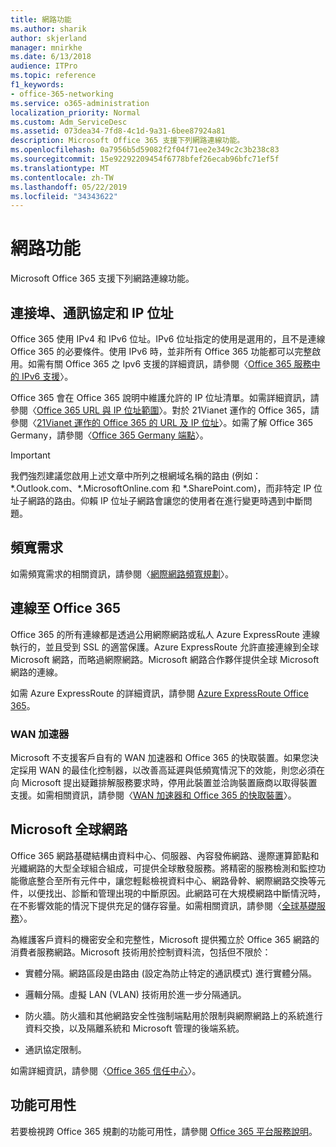 ```yaml
---
title: 網路功能
ms.author: sharik
author: skjerland
manager: mnirkhe
ms.date: 6/13/2018
audience: ITPro
ms.topic: reference
f1_keywords:
- office-365-networking
ms.service: o365-administration
localization_priority: Normal
ms.custom: Adm_ServiceDesc
ms.assetid: 073dea34-7fd8-4c1d-9a31-6bee87924a81
description: Microsoft Office 365 支援下列網路連線功能。
ms.openlocfilehash: 0a7956b5d59082f2f04f71ee2e349c2c3b238c83
ms.sourcegitcommit: 15e92292209454f6778bfef26ecab96bfc71ef5f
ms.translationtype: MT
ms.contentlocale: zh-TW
ms.lasthandoff: 05/22/2019
ms.locfileid: "34343622"
---
```

# <a name="networking"></a>網路功能

Microsoft Office 365 支援下列網路連線功能。
  
## <a name="ports-protocols-and-ip-addresses"></a>連接埠、通訊協定和 IP 位址

Office 365 使用 IPv4 和 IPv6 位址。IPv6 位址指定的使用是選用的，且不是連線 Office 365 的必要條件。使用 IPv6 時，並非所有 Office 365 功能都可以完整啟用。如需有關 Office 365 之 Ipv6 支援的詳細資訊，請參閱〈[Office 365 服務中的 IPv6 支援](https://go.microsoft.com/fwlink/?LinkID=785121&amp;clcid=0x409)〉。
  
Office 365 會在 Office 365 說明中維護允許的 IP 位址清單。如需詳細資訊，請參閱〈[Office 365 URL 與 IP 位址範圍](https://go.microsoft.com/fwlink/p/?LinkID=243567)〉。對於 21Vianet 運作的 Office 365，請參閱〈[21Vianet 運作的 Office 365 的 URL 及 IP 位址](https://go.microsoft.com/fwlink/?LinkID=733351&amp;clcid=0x409)〉。如需了解 Office 365 Germany，請參閱〈[Office 365 Germany 端點](https://support.office.com/en-us/article/Office-365-Germany-endpoints-8a113a50-0071-4155-bb8e-eba5a8dbd4c8)〉。
  
> [!IMPORTANT]
> 我們強烈建議您啟用上述文章中所列之根網域名稱的路由 (例如：\*.Outlook.com、\*.MicrosoftOnline.com 和 \*.SharePoint.com)，而非特定 IP 位址子網路的路由。仰賴 IP 位址子網路會讓您的使用者在進行變更時遇到中斷問題。 
  
## <a name="bandwidth-requirements"></a>頻寬需求

如需頻寬需求的相關資訊，請參閱〈[網際網路頻寬規劃](https://go.microsoft.com/fwlink/p/?LinkID=282467)〉。
  
## <a name="connecting-to-office-365"></a>連線至 Office 365

Office 365 的所有連線都是透過公用網際網路或私人 Azure ExpressRoute 連線執行的，並且受到 SSL 的適當保護。Azure ExpressRoute 允許直接連線到全球 Microsoft 網路，而略過網際網路。Microsoft 網路合作夥伴提供全球 Microsoft 網路的連線。
  
如需 Azure ExpressRoute 的詳細資訊，請參閱 [Azure ExpressRoute Office 365](https://aka.ms/expressrouteoffice365)。
  
### <a name="wan-accelerators"></a>WAN 加速器

Microsoft 不支援客戶自有的 WAN 加速器和 Office 365 的快取裝置。如果您決定採用 WAN 的最佳化控制器，以改善高延遲與低頻寬情況下的效能，則您必須在向 Microsoft 提出疑難排解服務要求時，停用此裝置並洽詢裝置廠商以取得裝置支援。如需相關資訊，請參閱〈[WAN 加速器和 Office 365 的快取裝置](https://go.microsoft.com/fwlink/p/?LinkID=282468)〉。
  
## <a name="the-global-microsoft-network"></a>Microsoft 全球網路

Office 365 網路基礎結構由資料中心、伺服器、內容發佈網路、邊際運算節點和光纖網路的大型全球組合組成，可提供全球散發服務。將精密的服務檢測和監控功能徹底整合至所有元件中，讓您輕鬆檢視資料中心、網路骨幹、網際網路交換等元件，以便找出、診斷和管理出現的中斷原因。此網路可在大規模網路中斷情況時，在不影響效能的情況下提供充足的儲存容量。如需相關資訊，請參閱〈[全球基礎服務](https://go.microsoft.com/fwlink/p/?LinkID=282622)〉。 
  
為維護客戶資料的機密安全和完整性，Microsoft 提供獨立於 Office 365 網路的消費者服務網路。Microsoft 技術用於控制資料流，包括但不限於：
  
- 實體分隔。網路區段是由路由 (設定為防止特定的通訊模式) 進行實體分隔。
    
- 邏輯分隔。虛擬 LAN (VLAN) 技術用於進一步分隔通訊。
    
- 防火牆。防火牆和其他網路安全性強制端點用於限制與網際網路上的系統進行資料交換，以及隔離系統和 Microsoft 管理的後端系統。 
    
- 通訊協定限制。
    
如需詳細資訊，請參閱〈[Office 365 信任中心](https://go.microsoft.com/fwlink/p/?LinkID=282621)〉。 
  
## <a name="feature-availability"></a>功能可用性

若要檢視跨 Office 365 規劃的功能可用性，請參閱 [Office 365 平台服務說明](https://technet.microsoft.com/en-us/library/office-365-platform-service-description.aspx)。
  

